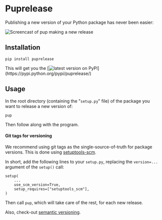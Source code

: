 # Puprelease

Publishing a new version of your Python package has never been easier:

![Screencast of pup making a new release](https://raw.githubusercontent.com/tfiers/puprelease/master/example.gif)


## Installation
```
pip install puprelease
```
This will get you the
[![latest version on PyPI](https://img.shields.io/pypi/v/puprelease.svg?label=latest%20version%20on%20PyPI:)](https://pypi.python.org/pypi/puprelease/)

## Usage
In the root directory (containing the "`setup.py`" file) of the package
you want to release a new version of:
```
pup
```
Then follow along with the program.

#### Git tags for versioning 

We recommend using git tags as the single-source-of-truth for package
versions. This is done using
[setuptools-scm](https://github.com/pypa/setuptools_scm/).

In short, add the following lines to your `setup.py`, replacing the
`version=...` argument of the `setup()` call:
```
setup(
    ...
    use_scm_version=True,
    setup_requires=["setuptools_scm"],
)
```
Then call `pup`, which will take care of the rest, for each new release.

Also, check-out [semantic versioning](https://semver.org).
